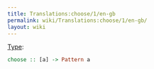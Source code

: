 ```yaml
---
title: Translations:choose/1/en-gb
permalink: wiki/Translations:choose/1/en-gb/
layout: wiki
---
```


[Type](/wiki/Type_signature "wikilink"):

``` haskell
choose :: [a] -> Pattern a
```
